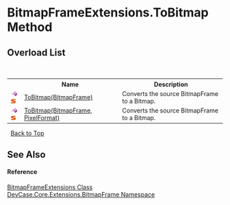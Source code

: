 # BitmapFrameExtensions.ToBitmap Method 
 


## Overload List
&nbsp;<table><tr><th></th><th>Name</th><th>Description</th></tr><tr><td>![Public method](media/pubmethod.gif "Public method")![Static member](media/static.gif "Static member")</td><td><a href="M_DevCase_Core_Extensions_BitmapFrame_BitmapFrameExtensions_ToBitmap">ToBitmap(BitmapFrame)</a></td><td>
Converts the source BitmapFrame to a Bitmap.</td></tr><tr><td>![Public method](media/pubmethod.gif "Public method")![Static member](media/static.gif "Static member")</td><td><a href="M_DevCase_Core_Extensions_BitmapFrame_BitmapFrameExtensions_ToBitmap_1">ToBitmap(BitmapFrame, PixelFormat)</a></td><td>
Converts the source BitmapFrame to a Bitmap.</td></tr></table>&nbsp;
<a href="#bitmapframeextensions.tobitmap-method">Back to Top</a>

## See Also


#### Reference
<a href="T_DevCase_Core_Extensions_BitmapFrame_BitmapFrameExtensions">BitmapFrameExtensions Class</a><br /><a href="N_DevCase_Core_Extensions_BitmapFrame">DevCase.Core.Extensions.BitmapFrame Namespace</a><br />